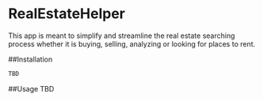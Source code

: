 # RealEstateHelper
This app is meant to simplify and streamline the real estate searching process whether it is buying, selling, analyzing or looking for places to rent.

##Installation
```python
TBD
```

##Usage
TBD
